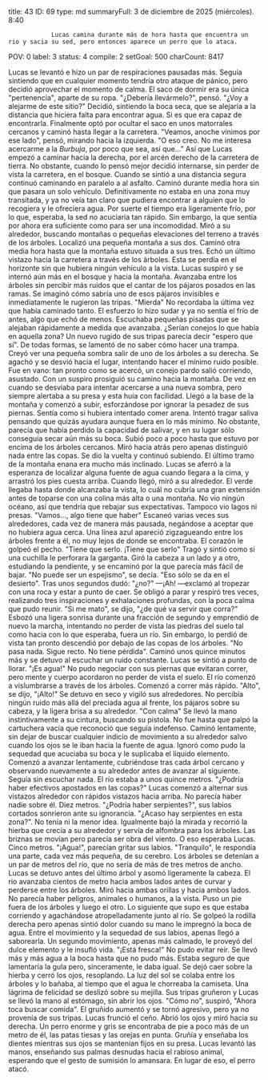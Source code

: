 title:          43
ID:             69
type:           md
summaryFull:    3 de diciembre de 2025 (miércoles). 8:40
                
                Lucas camina durante más de hora hasta que encuentra un rio y sacia su sed, pero entonces aparece un perro que lo ataca.
POV:            0
label:          3
status:         4
compile:        2
setGoal:        500
charCount:      8417


Lucas se levantó e hizo un par de respiraciones pausadas más. Seguía sintiendo que en cualquier momento tendría otro ataque de pánico, pero decidió aprovechar el momento de calma.
El saco de dormir era su única "pertenencia", aparte de su ropa.
"¿Debería llevármelo?", pensó. "¿Voy a alejarme de este sitio?"
Decidió, sintiendo la boca seca, que se alejaría a la distancia que hiciera falta para encontrar agua.
Si es que era capaz de encontrarla.
Finalmente optó por ocultar el saco en unos matorrales cercanos y caminó hasta llegar a la carretera.
"Veamos, anoche vinimos por ese lado", pensó, mirando hacia la izquierda. "O eso creo. No me interesa acercarme a la *Burbuja*, por poco que sea, así que..."
Así que Lucas empezó a caminar hacia la derecha, por el arcén derecho de la carretera de tierra. No obstante, cuando lo pensó mejor decidió internarse, sin perder de vista la carretera, en el bosque.
Cuando se sintió a una distancia segura continuó caminando en paralelo a al asfalto.
Caminó durante media hora sin que pasara un solo vehículo. Definitivamente no estaba en una zona muy transitada, y ya no veía tan claro que pudiera encontrar a alguien que lo recogiera y le ofreciera agua.
Por suerte el tiempo era ligeramente frío, por lo que, esperaba, la sed no acuciaría tan rápido. Sin embargo, la que sentía por ahora era suficiente como para ser una incomodidad.
Miró a su alrededor, buscando montañas o pequeñas elevaciones del terreno a través de los árboles. Localizó una pequeña montaña a sus dos. Caminó otra media hora hasta que la montaña estuvo situada a sus tres.
Echó un último vistazo hacia la carretera a través de los árboles. Esta se perdía en el horizonte sin que hubiera ningún vehículo a la vista. Lucas suspiró y se internó aún más en el bosque y hacia la montaña.
Avanzaba entre los árboles sin percibir más ruidos que el cantar de los pájaros posados en las ramas. Se imaginó cómo sabría uno de esos pájaros invisibles e inmediatamente le rugieron las tripas.
"Mierda"
No recordaba la última vez que había caminado tanto. El esfuerzo lo hizo sudar y ya no sentía el frío de antes, algo que echó de menos.
Escuchaba pequeñas pisadas que se alejaban rápidamente a medida que avanzaba. ¿Serían conejos lo que había en aquella zona? Un nuevo rugido de sus tripas parecía decir "espero que sí". De todas formas, se lamentó de no saber cómo hacer una trampa.
Creyó ver una pequeña sombra salir de uno de los árboles a su derecha. Se agachó y se desvió hacia el lugar, intentando hacer el mínimo ruido posible. Fue en vano: tan pronto como se acercó, un conejo pardo salió corriendo, asustado.
Con un suspiro prosiguió su camino hacia la montaña. De vez en cuando se desviaba para intentar acercarse a una nueva sombra, pero siempre alertaba a su presa y esta huía con facilidad.
Llegó a la base de la montaña y comenzó a subir, esforzándose por ignorar la pesadez de sus piernas.
Sentía como si hubiera intentado comer arena. Intentó tragar saliva pensando que quizás ayudara aunque fuera en lo más mínimo. No obstante, parecía que había perdido la capacidad de salivar, y en su lugar sólo conseguía secar aún más su boca.
Subió poco a poco hasta que estuvo por encima de los árboles cercanos. Miró hacia atrás pero apenas distinguió nada entre las copas. Se dio la vuelta y continuó subiendo.
El último tramo de la montaña enana era mucho más inclinado. Lucas se aferró a la esperanza de localizar alguna fuente de agua cuando llegara a la cima, y arrastró los pies cuesta arriba.
Cuando llegó, miró a su alrededor.
El verde llegaba hasta donde alcanzaba la vista, lo cuál no cubría una gran extensión antes de toparse con una colina más alta o una montaña. No vio ningún océano, así que tendría que rebajar sus expectativas. Tampoco vio lagos ni presas.
"Vamos..., algo tiene que haber"
Escaneó varias veces sus alrededores, cada vez de manera más pausada, negándose a aceptar que no hubiera agua cerca.
Una línea azul apareció zigzagueando entre los árboles frente a él, no muy lejos de donde se encontraba.
El corazón le golpeó el pecho.
"Tiene que serlo. ¡Tiene que serlo"
Tragó y sintió como si una cuchilla le perforara la garganta. Giró la cabeza a un lado y a otro, estudiando la pendiente, y se encaminó por la que parecía más fácil de bajar.
"No puede ser un espejismo", se decía. "Eso sólo se da en el desierto". Tras unos segundos dudó: "¿no?"
—¡Ah! —exclamó al tropezar con una roca y estar a punto de caer.
Se obligó a parar y respiró tres veces, realizando tres inspiraciones y exhalaciones profundas, con la poca calma que pudo reunir.
"Si me mato", se dijo, "¿de qué va servir que corra?"
Esbozó una ligera sonrisa durante una fracción de segundo y emprendió de nuevo la marcha, intentando no perder de vista las piedras del suelo tal como hacia con lo que esperaba, fuera un río.
Sin embargo, lo perdió de vista tan pronto descendió por debajo de las copas de los árboles.
"No pasa nada. Sigue recto. No tiene pérdida".
Caminó unos quince minutos más y se detuvo al escuchar un ruido constante.
Lucas se sintió a punto de llorar.
"¡Es agua!"
No pudo negociar con sus piernas que evitaran correr, pero mente y cuerpo acordaron no perder de vista el suelo.
El río comenzó a vislumbrarse a través de los árboles. Comenzó a correr más rápido.
"Alto", se dijo, "¡Alto!"
Se detuvo en seco y vigiló sus alrededores. No percibía ningún ruido más allá del preciada agua al frente, los pájaros sobre su cabeza, y la ligera brisa a su alrededor.
"Con calma"
Se llevó la mano instintivamente a su cintura, buscando su pistola. No fue hasta que palpó la cartuchera vacía que reconoció que seguía indefenso.
Caminó lentamente, sin dejar de buscar cualquier indicio de movimiento a su alrededor salvo cuando los ojos se le iban hacia la fuente de agua.
Ignoró como pudo la sequedad que acuciaba su boca y le suplicaba el líquido elemento. Comenzó a avanzar lentamente, cubriéndose tras cada árbol cercano y observando nuevamente a su alrededor antes de avanzar al siguiente.
Seguía sin escuchar nada.
El río estaba a unos quince metros.
"¿Podría haber efectivos apostados en las copas?"
Lucas comenzó a alternar sus vistazos alrededor con rápidos vistazos hacia arriba.
No parecía haber nadie sobre él.
Diez metros.
"¿Podría haber serpientes?", sus labios cortados sonrieron ante su ignorancia. "¿Acaso hay serpientes en esta zona?". No tenía ni la menor idea.
Igualmente bajó la mirada y recorrió la hierba que crecía a su alrededor y servía de alfombra para los árboles. Las briznas se movían pero parecía ser obra del viento. O eso esperaba Lucas.
Cinco metros.
"¡Agua!", parecían gritar sus labios.
"Tranquilo", le respondía una parte, cada vez más pequeña, de su cerebro.
Los árboles se detenían a un par de metros del río, que no sería de más de tres metros de ancho. Lucas se detuvo antes del último árbol y asomó ligeramente la cabeza. El rio avanzaba cientos de metro hacia ambos lados antes de curvar y perderse entre los árboles.
Miró hacia ambas orillas y hacia ambos lados. No parecía haber peligros, animales o humanos, a la vista.
Puso un pie fuera de los árboles y luego el otro. Lo siguiente que supo es que estaba corriendo y agachándose atropelladamente junto al río.
Se golpeó la rodilla derecha pero apenas sintió dolor cuando su mano le impregnó la boca de agua. Entre el movimiento y la sequedad de sus labios, apenas llegó a saborearla. Un segundo movimiento, apenas más calmado, le proveyó del dulce elemento y le insufló vida.
"¡Está fresca!"
No pudo evitar reír.
Se llevó más y más agua a la boca hasta que no pudo más. Estaba seguro de que lamentaría la gula pero, sinceramente, le daba igual.
Se dejó caer sobre la hierba y cerró los ojos, resoplando. La luz del sol se colaba entre los árboles y lo bañaba, al tiempo que el agua le chorreaba la camiseta. Una lágrima de felicidad se deslizó sobre su mejilla.
Sus tripas gruñeron y Lucas se llevó la mano al estómago, sin abrir los ojos.
"Cómo no", suspiró, "Ahora toca buscar comida".
El gruñido aumentó y se tornó agresivo, pero ya no provenía de sus tripas.
Lucas frunció el ceño. Abrió los ojos y miró hacia su derecha.
Un perro enorme y gris se encontraba de pie a poco más de un metro de él, las patas tiesas y las orejas en punta. Gruñía y enseñaba los dientes mientras sus ojos se mantenían fijos en su presa.
Lucas levantó las manos, enseñando sus palmas desnudas hacia el rabioso animal, esperando que el gesto de sumisión lo amansara.
En lugar de eso, el perro atacó.